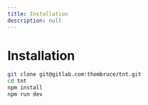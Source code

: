 ```yaml
---
title: Installation
description: null
---
```


# Installation

```bash
git clone git@gitlab.com:thombruce/tnt.git
cd tnt
npm install
npm run dev
```

